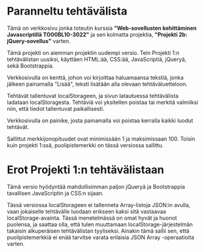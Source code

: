 # Paranneltu tehtävälista

Tämä on verkkosivu jonka toteutin kurssia **"Web-sovellusten kehittäminen Javascriptillä TO00BL10-3022"** ja sen kolmatta projektia, **"Projekti 2b: jQuery-sovellus"** varten.

Tämä projekti on aiemman projektin uudempi versio. Tein Projekti 1:n tehtävälistan uusiksi, käyttäen HTML:ää, CSS:ää, JavaScriptiä, jQueryä, sekä Bootstrappia.

Verkkosivulla on kenttä, johon voi kirjoittaa haluamaansa tekstiä, jonka jälkeen painamalla "Lisää", teksti lisätään alla olevaan tehtäväluetteloon.

Tehtävät tallentuvat localStorageen, ja sivun latautuessa tehtävälista ladataan localStoragesta. Tehtäviä voi yksitellen poistaa tai merkitä valmiiksi niin, että tiedot tallentuvat paikallisesti.

Verkkosivulla on painike, josta painamalla voi poistaa kerralla kaikki luodut tehtävät.

Sallittut merkkijonopituudet ovat minimissään 1 ja maksimissaan 100. Toisin kuin projekti 1:ssä, puolipistemerkki on tässä versiossa sallittu.

# Erot Projekti 1:n tehtävälistaan

Tämä versio hyödyntää mahdollisimman paljon jQueryä ja Bootstrappia tavallisen JavaScriptin ja CSS:n sijaan.

Tässä versiossa localStorageen ei tallenneta Array-listoja JSON:in avulla, vaan jokaiselle tehtävälle luodaan erikseen kaksi sitä vastaavaa localStorage-avainta. Tässä menetelmässä on omat hyvät ja huonot puolensa, ja saattaa olla, että tulen muuttamaan localStorage-järjestelmän takaisin alkuperäisen tehtävälistan tyyliseksi. Ainakin tämä sallii sen, että puolipistemerkkiä ei enää tarvitse varata erilaisia JSON Array -operaatioita varten.